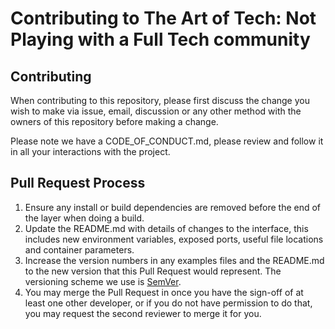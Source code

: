 # Contributing to The Art of Tech: Not Playing with a Full Tech community

## Contributing

When contributing to this repository, please first discuss the change you wish to make via issue,
email, discussion or any other method with the owners of this repository before making a change.

Please note we have a CODE_OF_CONDUCT.md, please review and follow it in all your interactions with the project.

## Pull Request Process

1. Ensure any install or build dependencies are removed before the end of the layer when doing a
   build.
2. Update the README.md with details of changes to the interface, this includes new environment
   variables, exposed ports, useful file locations and container parameters.
3. Increase the version numbers in any examples files and the README.md to the new version that this
   Pull Request would represent. The versioning scheme we use is [SemVer](http://semver.org/).
4. You may merge the Pull Request in once you have the sign-off of at least one other developer, or if you
   do not have permission to do that, you may request the second reviewer to merge it for you.
